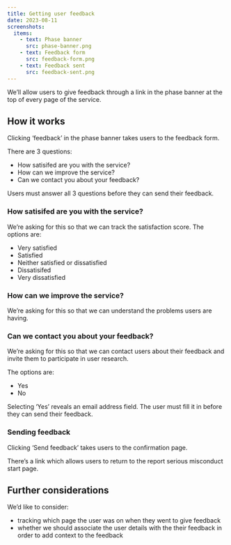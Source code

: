```yaml
---
title: Getting user feedback
date: 2023-08-11
screenshots:
  items:
    - text: Phase banner
      src: phase-banner.png
    - text: Feedback form
      src: feedback-form.png
    - text: Feedback sent
      src: feedback-sent.png
---
```


We’ll allow users to give feedback through a link in the phase banner at the top of every page of the service.

## How it works

Clicking ‘feedback’ in the phase banner takes users to the feedback form.

There are 3 questions:

- How satisifed are you with the service?
- How can we improve the service?
- Can we contact you about your feedback?

Users must answer all 3 questions before they can send their feedback.

### How satisifed are you with the service?

We’re asking for this so that we can track the satisfaction score. The options are:

- Very satisfied
- Satisfied
- Neither satisfied or dissatisfied
- Dissatisifed
- Very dissatisfied

### How can we improve the service?

We’re asking for this so that we can understand the problems users are having.

### Can we contact you about your feedback?

We’re asking for this so that we can contact users about their feedback and invite them to participate in user research.

The options are:

- Yes
- No

Selecting ‘Yes’ reveals an email address field. The user must fill it in before they can send their feedback.

### Sending feedback

Clicking ‘Send feedback’ takes users to the confirmation page.

There’s a link which allows users to return to the report serious misconduct start page.

## Further considerations

We’d like to consider:

- tracking which page the user was on when they went to give feedback
- whether we should associate the user details with the their feedback in order to add context to the feedback
